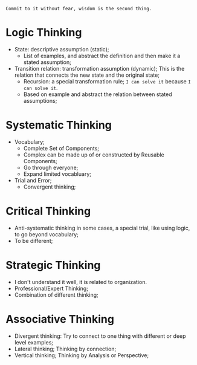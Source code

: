 `Commit to it without fear, wisdom is the second thing.`

# Logic Thinking

* State: descriptive assumption (static); 
	* List of examples, and abstract the definition and then make it a stated assumption;
* Transition relation: transformation assumption (dynamic); This is the relation that connects the new state and the original state;
	* Recursion: a special transformation rule; `I can solve it` because `I can solve it`.
	* Based on example and abstract the relation between stated assumptions;

# Systematic Thinking

* Vocabulary;
	* Complete Set of Components;
	* Complex can be made up of or constructed by Reusable Components;
	* Go through everyone;
	* Expand limited vocabluary;
* Trial and Error;
	* Convergent thinking;

# Critical Thinking

* Anti-systematic thinking in some cases, a special trial, like using logic, to go beyond vocabulary;
* To be different;

# Strategic Thinking

* I don't understand it well, it is related to organization.
* Professional/Expert Thinking;
* Combination of different thinking;

# Associative Thinking

* Divergent thinking: Try to connect to one thing with different or deep level examples;
* Lateral thinking; Thinking by connection;
* Vertical thinking; Thinking by Analysis or Perspective;

